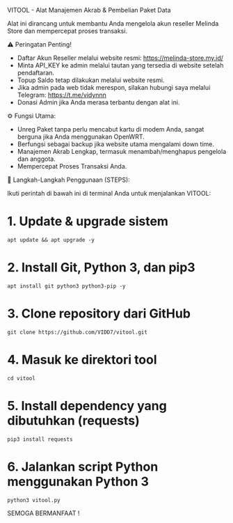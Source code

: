 VITOOL - Alat Manajemen Akrab & Pembelian Paket Data

Alat ini dirancang untuk membantu Anda mengelola akun reseller Melinda Store dan mempercepat proses transaksi.

⚠️ Peringatan Penting!
- Daftar Akun Reseller melalui website resmi: https://melinda-store.my.id/
- Minta API_KEY ke admin melalui tautan yang tersedia di website setelah pendaftaran.
- Topup Saldo tetap dilakukan melalui website resmi.
- Jika admin pada web tidak merespon, silakan hubungi saya melalui Telegram: https://t.me/vidynnn
- Donasi Admin jika Anda merasa terbantu dengan alat ini.

⚙️ Fungsi Utama:
- Unreg Paket tanpa perlu mencabut kartu di modem Anda, sangat berguna jika Anda menggunakan OpenWRT.
- Berfungsi sebagai backup jika website utama mengalami down time.
- Manajemen Akrab Lengkap, termasuk menambah/menghapus pengelola dan anggota.
- Mempercepat Proses Transaksi Anda.

🚀 Langkah-Langkah Penggunaan (STEPS):

Ikuti perintah di bawah ini di terminal Anda untuk menjalankan VITOOL:

# 1. Update & upgrade sistem
    apt update && apt upgrade -y

# 2. Install Git, Python 3, dan pip3
    apt install git python3 python3-pip -y

# 3. Clone repository dari GitHub
    git clone https://github.com/VIDD7/vitool.git

# 4. Masuk ke direktori tool
    cd vitool

# 5. Install dependency yang dibutuhkan (requests)
    pip3 install requests

# 6. Jalankan script Python menggunakan Python 3
    python3 vitool.py


  SEMOGA BERMANFAAT !
